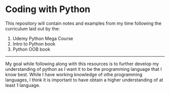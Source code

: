 # Coding with Python
This repository will contain notes and examples from my time following the curriculum laid out by the:
1. Udemy Python Mega Course
2. Intro to Python book
3. Python OOB book
---
My goal while following along with this resources is to further develop my understanding of python as I want it to be the programming language that I know best. While I have working knowledge
of othe programming languages, I think it is important to have obtain a higher understanding of at least 1 language.
